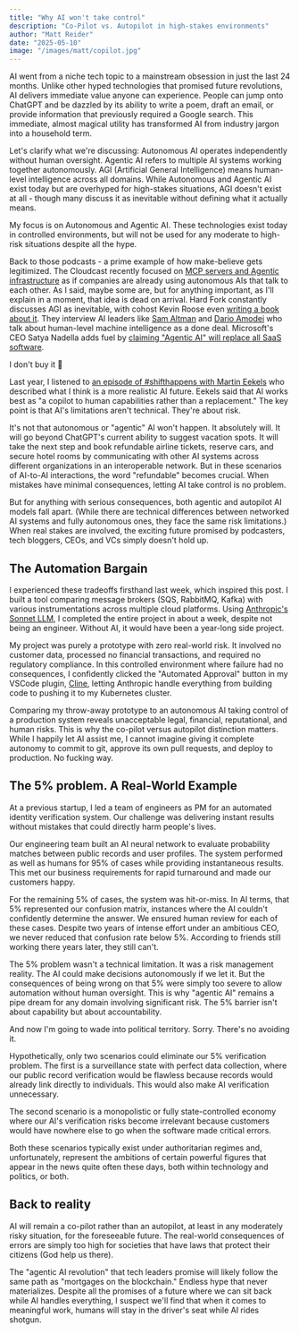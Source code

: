 ```yaml
---
title: "Why AI won't take control"
description: "Co-Pilot vs. Autopilot in high-stakes environments"
author: "Matt Reider"
date: "2025-05-10"
image: "/images/matt/copilot.jpg"
---
```


AI went from a niche tech topic to a mainstream obsession in just the last 24 months. Unlike other hyped technologies that promised future revolutions, AI delivers immediate value anyone can experience. People can jump onto ChatGPT and be dazzled by its ability to write a poem, draft an email, or provide information that previously required a Google search. This immediate, almost magical utility has transformed AI from industry jargon into a household term.

Let's clarify what we're discussing: Autonomous AI operates independently without human oversight. Agentic AI refers to multiple AI systems working together autonomously. AGI (Artificial General Intelligence) means human-level intelligence across all domains. While Autonomous and Agentic AI exist today but are overhyped for high-stakes situations, AGI doesn't exist at all - though many discuss it as inevitable without defining what it actually means.

My focus is on Autonomous and Agentic AI. These technologies exist today in controlled environments, but will not be used for any moderate to high-risk situations despite all the hype.

Back to those podcasts - a prime example of how make-believe gets legitimized. The Cloudcast recently focused on [MCP servers and Agentic infrastructure](https://www.thecloudcast.net/2025/04/the-intersection-of-ai-and-apis.html) as if companies are already using autonomous AIs that talk to each other. As I said, maybe some are, but for anything important, as I'll explain in a moment, that idea is dead on arrival. Hard Fork constantly discusses AGI as inevitable, with cohost Kevin Roose even [writing a book about it](https://bsky.app/profile/kevinroose.com/post/3lne4qlnylc2d). They interview AI leaders like [Sam Altman](https://www.nytimes.com/2023/11/20/podcasts/mayhem-at-openai-our-interview-with-sam-altman.html) and [Dario Amodei](https://www.nytimes.com/2025/02/28/podcasts/hardfork-anthropic-dario-amodei.html) who talk about human-level machine intelligence as a done deal. Microsoft's CEO Satya Nadella adds fuel by [claiming "Agentic AI" will replace all SaaS software](https://www.youtube.com/watch?v=quXuKnGnOMs).

I don't buy it 💩

Last year, I listened to [an episode of #shifthappens with Martin Eekels](https://www.youtube.com/watch?v=csY-PH0CEHk) who described what I think is a more realistic AI future. Eekels said that AI works best as "a copilot to human capabilities rather than a replacement." The key point is that AI's limitations aren't technical. They're about risk. 

It's not that autonomous or "agentic" AI won't happen. It absolutely will. It will go beyond ChatGPT's current ability to suggest vacation spots. It will take the next step and book refundable airline tickets, reserve cars, and secure hotel rooms by communicating with other AI systems across different organizations in an interoperable network. But in these scenarios of AI-to-AI interactions, the word "refundable" becomes crucial. When mistakes have minimal consequences, letting AI take control is no problem.

But for anything with serious consequences, both agentic and autopilot AI models fall apart. (While there are technical differences between networked AI systems and fully autonomous ones, they face the same risk limitations.) When real stakes are involved, the exciting future promised by podcasters, tech bloggers, CEOs, and VCs simply doesn't hold up.

## The Automation Bargain

I experienced these tradeoffs firsthand last week, which inspired this post. I built a tool comparing message brokers (SQS, RabbitMQ, Kafka) with various instrumentations across multiple cloud platforms. Using [Anthropic's Sonnet LLM](https://www.anthropic.com/claude/sonnet), I completed the entire project in about a week, despite not being an engineer. Without AI, it would have been a year-long side project.

My project was purely a prototype with zero real-world risk. It involved no customer data, processed no financial transactions, and required no regulatory compliance. In this controlled environment where failure had no consequences, I confidently clicked the "Automated Approval" button in my VSCode plugin, [Cline](https://cline.bot/), letting Anthropic handle everything from building code to pushing it to my Kubernetes cluster.

Comparing my throw-away prototype to an autonomous AI taking control of a production system reveals unacceptable legal, financial, reputational, and human risks. This is why the co-pilot versus autopilot distinction matters. While I happily let AI assist me, I cannot imagine giving it complete autonomy to commit to git, approve its own pull requests, and deploy to production. No fucking way.

## The 5% problem. A Real-World Example

At a previous startup, I led a team of engineers as PM for an automated identity verification system. Our challenge was delivering instant results without mistakes that could directly harm people's lives.

Our engineering team built an AI neural network to evaluate probability matches between public records and user profiles. The system performed as well as humans for 95% of cases while providing instantaneous results. This met our business requirements for rapid turnaround and made our customers happy.

For the remaining 5% of cases, the system was hit-or-miss. In AI terms, that 5% represented our confusion matrix, instances where the AI couldn't confidently determine the answer. We ensured human review for each of these cases. Despite two years of intense effort under an ambitious CEO, we never reduced that confusion rate below 5%. According to friends still working there years later, they still can't.

The 5% problem wasn't a technical limitation. It was a risk management reality. The AI could make decisions autonomously if we let it. But the consequences of being wrong on that 5% were simply too severe to allow automation without human oversight. This is why "agentic AI" remains a pipe dream for any domain involving significant risk. The 5% barrier isn't about capability but about accountability.

And now I'm going to wade into political territory. Sorry. There's no avoiding it.

Hypothetically, only two scenarios could eliminate our 5% verification problem. The first is a surveillance state with perfect data collection, where our public record verification would be flawless because records would already link directly to individuals. This would also make AI verification unnecessary.

The second scenario is a monopolistic or fully state-controlled economy where our AI's verification risks become irrelevant because customers would have nowhere else to go when the software made critical errors. 

Both these scenarios typically exist under authoritarian regimes and, unfortunately, represent the ambitions of certain powerful figures that appear in the news quite often these days, both within technology and politics, or both.

## Back to reality

AI will remain a co-pilot rather than an autopilot, at least in any moderately risky situation, for the foreseeable future. The real-world consequences of errors are simply too high for societies that have laws that protect their citizens (God help us there).

The "agentic AI revolution" that tech leaders promise will likely follow the same path as "mortgages on the blockchain." Endless hype that never materializes. Despite all the promises of a future where we can sit back while AI handles everything, I suspect we'll find that when it comes to meaningful work, humans will stay in the driver's seat while AI rides shotgun.
